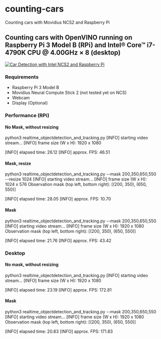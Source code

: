 # counting-cars
Counting cars with Movidius NCS2 and Raspberry Pi

## Counting cars with OpenVINO running on Raspberry Pi 3 Model B (RPi) and Intel® Core™ i7-4790K CPU @ 4.00GHz × 8 (desktop)

[![Car Detection with Intel NCS2 and Raspberry Pi](https://img.youtube.com/vi/HQSJFjbmng0/0.jpg)](https://www.youtube.com/watch?v=HQSJFjbmng0)

### Requirements
* Raspberry Pi 3 Model B
* Movidius Neural Compute Stick 2 (not tested yet on NCS)
* Webcam
* Display (Optional)

### Performance (RPi)

#### No Mask, without resizing
python3 realtime_objectdetection_and_tracking.py 
[INFO] starting video stream...
[INFO] frame size (W x H): 1920 x 1080


[INFO] elapsed time: 26.12
[INFO] approx. FPS: 46.51

#### Mask, resize
python3 realtime_objectdetection_and_tracking.py --mask 200,350,650,550 --resize 1024
[INFO] starting video stream...
[INFO] frame size (W x H): 1024 x 576
Observation mask (top left, bottom right): [(200, 350), (650, 550)]


[INFO] elapsed time: 28.05
[INFO] approx. FPS: 10.70

#### Mask

python3 realtime_objectdetection_and_tracking.py --mask 200,350,650,550
[INFO] starting video stream...
[INFO] frame size (W x H): 1920 x 1080
Observation mask (top left, bottom right): [(200, 350), (650, 550)]


[INFO] elapsed time: 21.76
[INFO] approx. FPS: 43.42

### Desktop

#### No mask, without resizing
python3 realtime_objectdetection_and_tracking.py 
[INFO] starting video stream...
[INFO] frame size (W x H): 1920 x 1080


[INFO] elapsed time: 23.19
[INFO] approx. FPS: 172.81

#### Mask
python3 realtime_objectdetection_and_tracking.py --mask 200,350,650,550
[INFO] starting video stream...
[INFO] frame size (W x H): 1920 x 1080
Observation mask (top left, bottom right): [(200, 350), (650, 550)]

[INFO] elapsed time: 20.83
[INFO] approx. FPS: 171.83



